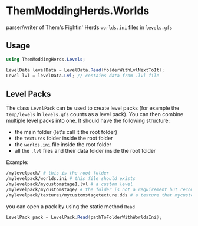 # ThemModdingHerds.Worlds

parser/writer of Them's Fightin' Herds `worlds.ini` files in `levels.gfs`

## Usage

```c#
using ThemModdingHerds.Levels;

LevelData levelData = LevelData.Read(folderWithLvlNextToIt);
Level lvl = levelData.Lvl; // contains data from .lvl file
```

## Level Packs

The class `LevelPack` can be used to create level packs (for example the `temp/levels` in `levels.gfs` counts as a level pack). You can then combine multiple level packs into one. It should have the following structure:

- the main folder (let's call it the root folder)
- the `textures` folder inside the root folder
- the `worlds.ini` file inside the root folder
- all the `.lvl` files and their data folder inside the root folder

Example:

```sh
/mylevelpack/ # this is the root folder
/mylevelpack/worlds.ini # this file should exists
/mylevelpack/mycustomstage1.lvl # a custom level
/mylevelpack/mycustomstage/ # the folder is not a requirement but recommended
/mylevelpack/textures/mycustomstagetexture.dds # a texture that mycustomstage references
```

you can open a pack by using the static method `Read`

```c#
LevelPack pack = LevelPack.Read(pathToFolderWithWorldsIni);
```
